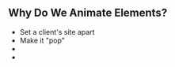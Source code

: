 ## Why Do We Animate Elements?

<ul>
  <li>Set a client's site apart</li>
  <li>Make it "pop"</li>
  <li data-no-fragment>&nbsp;</li>
  <li data-no-fragment>&nbsp;</li>
</ul>

